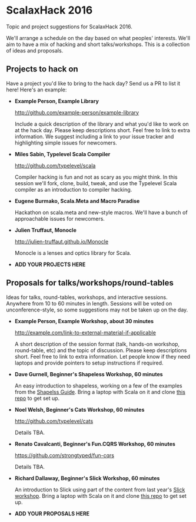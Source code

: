 # ScalaxHack 2016

Topic and project suggestions for ScalaxHack 2016.

We'll arrange a schedule on the day based on what peoples' interests.
We'll aim to have a mix of hacking and short talks/workshops.
This is a collection of ideas and proposals.

## Projects to hack on

Have a project you'd like to bring to the hack day? 
Send us a PR to list it here! Here's an example:

- **Example Person, Example Library**

  http://github.com/example-person/example-library

  Include a quick description of the library 
  and what you'd like to work on at the hack day.
  Please keep descriptions short.
  Feel free to link to extra information.
  We suggest including a link to your issue tracker
  and highlighting simple issues for newcomers.

- **Miles Sabin, Typelevel Scala Compiler**

  http://github.com/typelevel/scala

  Compiler hacking is fun and not as scary as you might think.
  In this session we'll fork, clone, build, tweak, 
  and use the Typelevel Scala compiler 
  as an introduction to compiler hacking.

- **Eugene Burmako, Scala.Meta and Macro Paradise**

  Hackathon on scala.meta and new-style macros.
  We'll have a bunch of approachable issues for newcomers.

- **Julien Truffaut, Monocle**

  http://julien-truffaut.github.io/Monocle  
  
  Monocle is a lenses and optics library for Scala.

- **ADD YOUR PROJECTS HERE**

## Proposals for talks/workshops/round-tables

Ideas for talks, round-tables, workshops, and interactive sessions.
Anywhere from 10 to 60 minutes in length.
Sessions will be voted on unconference-style,
so some suggestions may not be taken up on the day.

- **Example Person, Example Workshop, about 30 minutes**

  http://example.com/link-to-external-material-if-applicable

  A short description of the session format
  (talk, hands-on workshop, round-table, etc)
  and the topic of discussion.
  Please keep descriptions short.
  Feel free to link to extra information.
  Let people know if they need laptops and
  provide pointers to setup instructions if required.
 
- **Dave Gurnell, Beginner's Shapeless Workshop, 60 minutes**

  An easy introduction to shapeless, 
  working on a few of the examples from the
  [Shapelss Guide](http://github.com/underscoreio/shapeless-guide).
  Bring a laptop with Scala on it and 
  clone [this repo](http://github.com/underscoreio/shapeless-guide-code) to get set up.

- **Noel Welsh, Beginner's Cats Workshop, 60 minutes**
 
  http://github.com/typelevel/cats

  Details TBA.

- **Renato Cavalcanti, Beginner's Fun.CQRS Workshop, 60 minutes**

  https://github.com/strongtyped/fun-cqrs

  Details TBA.

- **Richard Dallaway, Beginner's Slick Workshop, 60 minutes**

  An introduction to Slick using part of the content from last year's
  [Slick workshop](https://vimeo.com/148074461).
  Bring a laptop with Scala on it and 
  clone [this repo](http://github.com/underscoreio/essential-slick-code) to get set up.
 
- **ADD YOUR PROPOSALS HERE**
